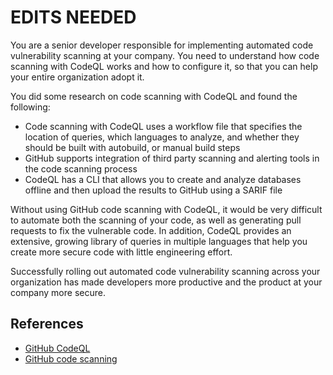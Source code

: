 # EDITS NEEDED

You are a senior developer responsible for implementing automated code vulnerability scanning at your company. You need to understand how code scanning with CodeQL works and how to configure it, so that you can help your entire organization adopt it.

You did some research on code scanning with CodeQL and found the following:

* Code scanning with CodeQL uses a workflow file that specifies the location of queries, which languages to analyze, and whether they should be built with autobuild, or manual build steps
* GitHub supports integration of third party scanning and alerting tools in the code scanning process
* CodeQL has a CLI that allows you to create and analyze databases offline and then upload the results to GitHub using a SARIF file

Without using GitHub code scanning with CodeQL, it would be very difficult to automate both the scanning of your code, as well as generating pull requests to fix the vulnerable code. In addition, CodeQL provides an extensive, growing library of queries in multiple languages that help you create more secure code with little engineering effort.

Successfully rolling out automated code vulnerability scanning across your organization has made developers more productive and the product at your company more secure.

## References

* [GitHub CodeQL](https://codeql.github.com/)
* [GitHub code scanning](https://docs.github.com/en/code-security/code-scanning)
